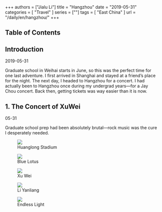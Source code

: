 +++
authors = ["Jialu Li"]
title = "Hangzhou"
date = "2019-05-31"
categories = [
    "Travel"
]
series = [""]
tags = [
    "East China"
]
url = "/daily/en/hangzhou/"
+++
<!DOCTYPE html>
<html lang="en">
<head>
    <meta charset="UTF-8">
    <meta name="viewport" content="width=device-width, initial-scale=1.0">
    <link rel="stylesheet" href="/assets/css/styles.css">
    <script src="/assets/js/toc.js"></script>
</head>
<body>
    <article>
        <nav>
            <h2>Table of Contents</h2>
            <ul id="toc">
                <!-- TOC items will be dynamically generated here -->
            </ul>
        </nav>
        <section>
            <h2>Introduction</h2>
            <p>2019-05-31</p>
            <p>Graduate school in Weihai starts in June, so this was the perfect time for one last adventure. I first arrived in Shanghai and stayed at a friend’s place for the night. The next day, I headed to Hangzhou for a concert. I had actually been to Hangzhou once during my undergrad years—for a Jay Chou concert. Back then, getting tickets was way easier than it is now.</p>
        </section>
        <section>
            <h2>1. The Concert of XuWei</h2>
            <p>05-31 <i class="fas fa-sun"></i></p>
            <p>Graduate school prep had been absolutely brutal—rock music was the cure I desperately needed.</p>
            <div class="container">
                <div class="image">
                    <figure>
                        <a data-fancybox="gallery" href="https://cdn.heirenlop.com/daily-record/hangzhou1.png">
                            <img src="https://cdn.heirenlop.com/daily-record/hangzhou1.png" loading="lazy">
                        </a>
                        <figcaption>Huanglong Stadium</figcaption>
                    </figure>
                </div>
            </div>
        </section>
        <section>
            <div class="container">
                <div class="image">
                    <figure>
                        <a data-fancybox="gallery" href="https://cdn.heirenlop.com/daily-record/hangzhou2.png">
                            <img src="https://cdn.heirenlop.com/daily-record/hangzhou2.png" loading="lazy">
                        </a>
                        <figcaption>Blue Lotus</figcaption>
                    </figure>
                </div>
                <div class="image">
                    <figure>
                        <a data-fancybox="gallery" href="https://cdn.heirenlop.com/daily-record/hangzhou3.png">
                            <img src="https://cdn.heirenlop.com/daily-record/hangzhou3.png" loading="lazy">
                        </a>
                        <figcaption>Xu Wei</figcaption>
                    </figure>
                </div>
                <div class="image">
                    <figure>
                        <a data-fancybox="gallery" href="https://cdn.heirenlop.com/daily-record/hangzhou4.png">
                            <img src="https://cdn.heirenlop.com/daily-record/hangzhou4.png" loading="lazy">
                        </a>
                        <figcaption>Li Yanliang</figcaption>
                    </figure>
                </div>
            </div>
        </section>
        <section>
            <div class="container">
                <div class="image">
                    <figure>
                        <a data-fancybox="gallery" href="https://cdn.heirenlop.com/daily-record/hangzhou5.png">
                            <img src="https://cdn.heirenlop.com/daily-record/hangzhou5.png" loading="lazy">
                        </a>
                        <figcaption>Endless Light</figcaption>
                    </figure>
                </div>
            </div>
        </section>
    </article>
</body>
</html>
